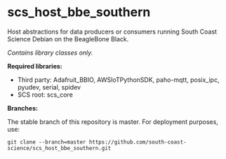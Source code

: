 # scs_host_bbe_southern
Host abstractions for data producers or consumers running South Coast Science Debian on the BeagleBone Black.

_Contains library classes only._


**Required libraries:** 

* Third party: Adafruit_BBIO, AWSIoTPythonSDK, paho-mqtt, posix_ipc, pyudev, serial, spidev
* SCS root: scs_core


**Branches:**

The stable branch of this repository is master. For deployment purposes, use:

    git clone --branch=master https://github.com/south-coast-science/scs_host_bbe_southern.git
